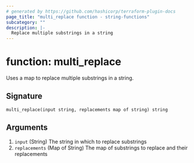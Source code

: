 ```yaml
---
# generated by https://github.com/hashicorp/terraform-plugin-docs
page_title: "multi_replace function - string-functions"
subcategory: ""
description: |-
  Replace multiple substrings in a string
---
```


# function: multi_replace

Uses a map to replace multiple substrings in a string.



## Signature

<!-- signature generated by tfplugindocs -->
```text
multi_replace(input string, replacements map of string) string
```

## Arguments

<!-- arguments generated by tfplugindocs -->
1. `input` (String) The string in which to replace substrings
1. `replacements` (Map of String) The map of substrings to replace and their replacements
